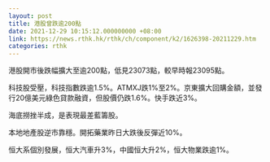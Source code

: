 ```yaml
---
layout: post
title: 港股曾跌逾200點
date: 2021-12-29 10:15:12.000000000 +08:00
link: https://news.rthk.hk/rthk/ch/component/k2/1626398-20211229.htm
categories: rthk
---
```


港股開市後跌幅擴大至逾200點，低見23073點，較早時報23095點。

科技股受壓，科技指數跌逾1.5%。ATMXJ跌1%至2%。京東擴大回購金額，並發行20億美元綠色貸款融資，但股價仍跌1.6%。快手跌近3%。

海底撈挫半成，是表現最差藍籌股。

本地地產股逆市靠穩。開拓藥業昨日大跌後反彈近10%。

恒大系個別發展，恒大汽車升3%，中國恒大升2%，恒大物業跌逾1%。
